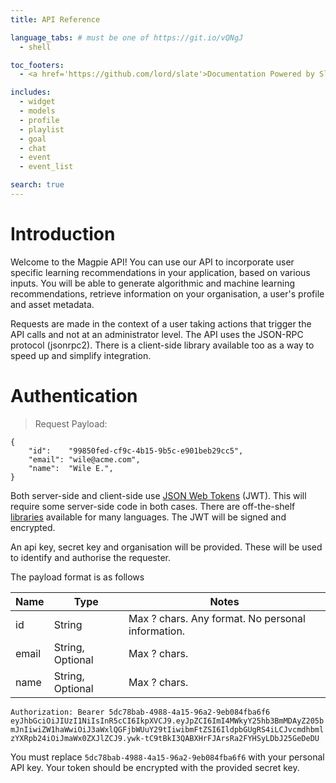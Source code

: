 ```yaml
---
title: API Reference

language_tabs: # must be one of https://git.io/vQNgJ
  - shell

toc_footers:
  - <a href='https://github.com/lord/slate'>Documentation Powered by Slate</a>

includes:
  - widget
  - models
  - profile
  - playlist
  - goal
  - chat
  - event
  - event_list

search: true
---
```


# Introduction

Welcome to the Magpie API! You can use our API to incorporate user specific learning recommendations in your application, based on various inputs. You will be able to generate algorithmic and machine learning recommendations, retrieve information on your organisation, a user's profile and asset metadata.

Requests are made in the context of a user taking actions that trigger the API calls and not at an administrator level.
The API uses the JSON-RPC protocol (jsonrpc2). There is a client-side library available too as a way to speed up and simplify integration.


# Authentication

> Request Payload:

```shell
{
    "id":    "99850fed-cf9c-4b15-9b5c-e901beb29cc5",
    "email": "wile@acme.com",
    "name":  "Wile E.",
}

```


Both server-side and client-side use [JSON Web Tokens](https://jwt.io/introduction/) (JWT). This will require some server-side code in both cases.
There are off-the-shelf [libraries](https://jwt.io/#libraries) available for many languages. The JWT will be signed and encrypted.

An api key, secret key and organisation will be provided. These will be used to identify and authorise the requester.

The payload format is as follows

Name | Type | Notes
--------- | ------- | -----------
id | String | Max ? chars. Any format. No personal information.
email | String, Optional | Max ? chars.
name | String, Optional | Max ? chars.


`Authorization: Bearer 5dc78bab-4988-4a15-96a2-9eb084fba6f6 eyJhbGciOiJIUzI1NiIsInR5cCI6IkpXVCJ9.eyJpZCI6ImI4MWkyY25hb3BmMDAyZ205bmJnIiwiZW1haWwiOiJ3aWxlQGFjbWUuY29tIiwibmFtZSI6IldpbGUgRS4iLCJvcmdhbmlzYXRpb24iOiJmaWx0ZXJlZCJ9.ywk-tC9tBkI3QABXHrFJArsRa2FYHSyLDbJ25GeDeDU`

<aside class="notice">
You must replace <code>5dc78bab-4988-4a15-96a2-9eb084fba6f6</code> with your personal API key.
Your token should be encrypted with the provided secret key.
</aside>
